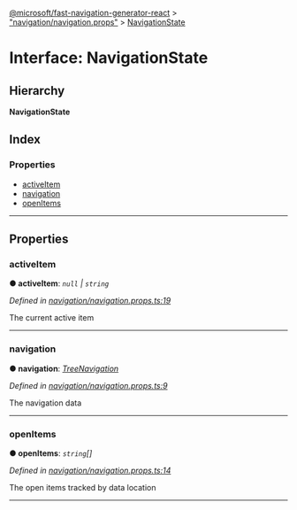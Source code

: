 [@microsoft/fast-navigation-generator-react](../README.md) > ["navigation/navigation.props"](../modules/_navigation_navigation_props_.md) > [NavigationState](../interfaces/_navigation_navigation_props_.navigationstate.md)

# Interface: NavigationState

## Hierarchy

**NavigationState**

## Index

### Properties

* [activeItem](_navigation_navigation_props_.navigationstate.md#activeitem)
* [navigation](_navigation_navigation_props_.navigationstate.md#navigation)
* [openItems](_navigation_navigation_props_.navigationstate.md#openitems)

---

## Properties

<a id="activeitem"></a>

###  activeItem

**● activeItem**: *`null` \| `string`*

*Defined in [navigation/navigation.props.ts:19](https://github.com/Microsoft/fast-dna/blob/164dd3ca/packages/fast-navigation-generator-react/src/navigation/navigation.props.ts#L19)*

The current active item

___
<a id="navigation"></a>

###  navigation

**● navigation**: *[TreeNavigation](_navigation_navigation_props_.treenavigation.md)*

*Defined in [navigation/navigation.props.ts:9](https://github.com/Microsoft/fast-dna/blob/164dd3ca/packages/fast-navigation-generator-react/src/navigation/navigation.props.ts#L9)*

The navigation data

___
<a id="openitems"></a>

###  openItems

**● openItems**: *`string`[]*

*Defined in [navigation/navigation.props.ts:14](https://github.com/Microsoft/fast-dna/blob/164dd3ca/packages/fast-navigation-generator-react/src/navigation/navigation.props.ts#L14)*

The open items tracked by data location

___

